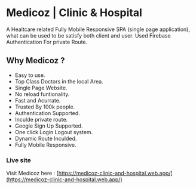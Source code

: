 
# Medicoz | Clinic & Hospital
A Healtcare related Fully Mobile Responsive SPA (single page application), what can be used to be satisfy both client and user. Used Firebase Authentication For private Route.

## Why Medicoz ?
- Easy to use.
- Top Class Doctors in the local Area.
- Single Page Website.
- No reload funtionality.
- Fast and Acurrate.
- Trusted By 100k people.
- Authentication Supported.
- Inculde private route.
- Google Sign Up Supported.
- One click Login Logout system.
- Dynamic Route Inculded.
- Fully Mobile Responsive.

### Live site
Visit Medicoz here : [https://medicoz-clinic-and-hospital.web.app/](https://medicoz-clinic-and-hospital.web.app/)

